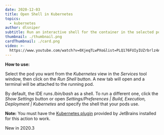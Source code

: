 ```yaml
---
date: 2020-12-03
title: Open Shell in Kubernetes
topics:
  - kubernetes
author: dlsniper
subtitle: Run an interactive shell for the container in the selected pod.
thumbnail: ./thumbnail.png
cardThumbnail: ./card.png
video: >-
  https://www.youtube.com/watch?v=0XjeqTLwPXo&list=PLQ176FUIyIUZrbrlz4AY1V8VzBJKZyVlW&index=75
---
```

**How to use:**

Select the pod you want from the _Kubernetes_ view in the _Services_ tool window, then click on the _Run Shell_ button. A new tab will open and a terminal will be attached to the running pod.

By default, the IDE runs _/bin/bash_ as a shell. To run a different one, click the _Show Settings_ button or open _Settings/Preferences | Build, Execution, Deployment | Kubernetes_ and specify the shell that your pods use.

**Note:** You must have the [Kubernetes plugin](https://plugins.jetbrains.com/plugin/10485-kubernetes) provided by JetBrains installed for this action to work.

<span class="tag is-rounded">New in 2020.3</span>
